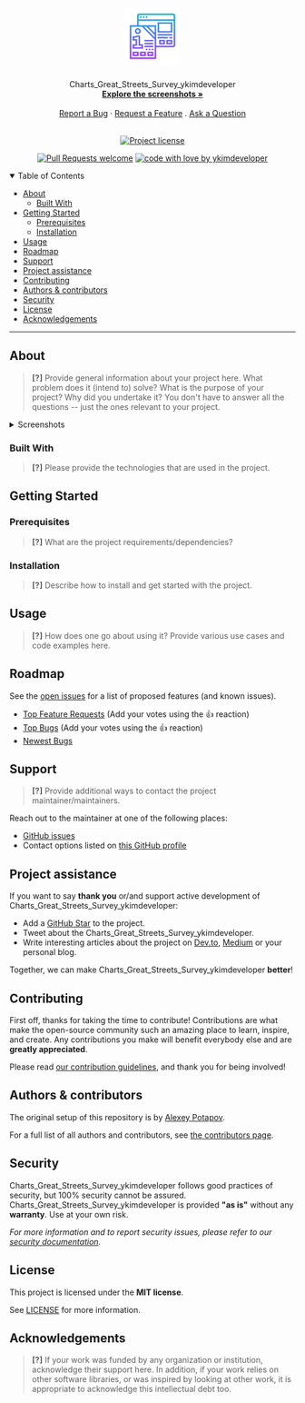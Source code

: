 <h1 align="center">
  <a href="https://github.com/ykimdeveloper/charts-great-streets-survey-ykimdeveloper">
    <!-- Please provide path to your logo here -->
    <img src="docs/images/logo.svg" alt="Logo" width="100" height="100">
  </a>
</h1>

<div align="center">
  Charts_Great_Streets_Survey_ykimdeveloper
  <br />
  <a href="#about"><strong>Explore the screenshots »</strong></a>
  <br />
  <br />
  <a href="https://github.com/ykimdeveloper/charts-great-streets-survey-ykimdeveloper/issues/new?assignees=&labels=bug&template=01_BUG_REPORT.md&title=bug%3A+">Report a Bug</a>
  ·
  <a href="https://github.com/ykimdeveloper/charts-great-streets-survey-ykimdeveloper/issues/new?assignees=&labels=enhancement&template=02_FEATURE_REQUEST.md&title=feat%3A+">Request a Feature</a>
  .
  <a href="https://github.com/ykimdeveloper/charts-great-streets-survey-ykimdeveloper/issues/new?assignees=&labels=question&template=04_SUPPORT_QUESTION.md&title=support%3A+">Ask a Question</a>
</div>

<div align="center">
<br />

[![Project license](https://img.shields.io/github/license/ykimdeveloper/charts-great-streets-survey-ykimdeveloper.svg?style=flat-square)](LICENSE)

[![Pull Requests welcome](https://img.shields.io/badge/PRs-welcome-ff69b4.svg?style=flat-square)](https://github.com/ykimdeveloper/charts-great-streets-survey-ykimdeveloper/issues?q=is%3Aissue+is%3Aopen+label%3A%22help+wanted%22)
[![code with love by ykimdeveloper](https://img.shields.io/badge/%3C%2F%3E%20with%20%E2%99%A5%20by-ykimdeveloper-ff1414.svg?style=flat-square)](https://github.com/ykimdeveloper)

</div>

<details open="open">
<summary>Table of Contents</summary>

- [About](#about)
  - [Built With](#built-with)
- [Getting Started](#getting-started)
  - [Prerequisites](#prerequisites)
  - [Installation](#installation)
- [Usage](#usage)
- [Roadmap](#roadmap)
- [Support](#support)
- [Project assistance](#project-assistance)
- [Contributing](#contributing)
- [Authors & contributors](#authors--contributors)
- [Security](#security)
- [License](#license)
- [Acknowledgements](#acknowledgements)

</details>

---

## About

> **[?]**
> Provide general information about your project here.
> What problem does it (intend to) solve?
> What is the purpose of your project?
> Why did you undertake it?
> You don't have to answer all the questions -- just the ones relevant to your project.

<details>
<summary>Screenshots</summary>
<br>

> **[?]**
> Please provide your screenshots here.

|                               Home Page                               |                               Login Page                               |
| :-------------------------------------------------------------------: | :--------------------------------------------------------------------: |
| <img src="docs/images/screenshot.png" title="Home Page" width="100%"> | <img src="docs/images/screenshot.png" title="Login Page" width="100%"> |

</details>

### Built With

> **[?]**
> Please provide the technologies that are used in the project.

## Getting Started

### Prerequisites

> **[?]**
> What are the project requirements/dependencies?

### Installation

> **[?]**
> Describe how to install and get started with the project.

## Usage

> **[?]**
> How does one go about using it?
> Provide various use cases and code examples here.

## Roadmap

See the [open issues](https://github.com/ykimdeveloper/charts-great-streets-survey-ykimdeveloper/issues) for a list of proposed features (and known issues).

- [Top Feature Requests](https://github.com/ykimdeveloper/charts-great-streets-survey-ykimdeveloper/issues?q=label%3Aenhancement+is%3Aopen+sort%3Areactions-%2B1-desc) (Add your votes using the 👍 reaction)
- [Top Bugs](https://github.com/ykimdeveloper/charts-great-streets-survey-ykimdeveloper/issues?q=is%3Aissue+is%3Aopen+label%3Abug+sort%3Areactions-%2B1-desc) (Add your votes using the 👍 reaction)
- [Newest Bugs](https://github.com/ykimdeveloper/charts-great-streets-survey-ykimdeveloper/issues?q=is%3Aopen+is%3Aissue+label%3Abug)

## Support

> **[?]**
> Provide additional ways to contact the project maintainer/maintainers.

Reach out to the maintainer at one of the following places:

- [GitHub issues](https://github.com/ykimdeveloper/charts-great-streets-survey-ykimdeveloper/issues/new?assignees=&labels=question&template=04_SUPPORT_QUESTION.md&title=support%3A+)
- Contact options listed on [this GitHub profile](https://github.com/ykimdeveloper)

## Project assistance

If you want to say **thank you** or/and support active development of Charts_Great_Streets_Survey_ykimdeveloper:

- Add a [GitHub Star](https://github.com/ykimdeveloper/charts-great-streets-survey-ykimdeveloper) to the project.
- Tweet about the Charts_Great_Streets_Survey_ykimdeveloper.
- Write interesting articles about the project on [Dev.to](https://dev.to/), [Medium](https://medium.com/) or your personal blog.

Together, we can make Charts_Great_Streets_Survey_ykimdeveloper **better**!

## Contributing

First off, thanks for taking the time to contribute! Contributions are what make the open-source community such an amazing place to learn, inspire, and create. Any contributions you make will benefit everybody else and are **greatly appreciated**.


Please read [our contribution guidelines](docs/CONTRIBUTING.md), and thank you for being involved!

## Authors & contributors

The original setup of this repository is by [Alexey Potapov](https://github.com/ykimdeveloper).

For a full list of all authors and contributors, see [the contributors page](https://github.com/ykimdeveloper/charts-great-streets-survey-ykimdeveloper/contributors).

## Security

Charts_Great_Streets_Survey_ykimdeveloper follows good practices of security, but 100% security cannot be assured.
Charts_Great_Streets_Survey_ykimdeveloper is provided **"as is"** without any **warranty**. Use at your own risk.

_For more information and to report security issues, please refer to our [security documentation](docs/SECURITY.md)._

## License

This project is licensed under the **MIT license**.

See [LICENSE](LICENSE) for more information.

## Acknowledgements

> **[?]**
> If your work was funded by any organization or institution, acknowledge their support here.
> In addition, if your work relies on other software libraries, or was inspired by looking at other work, it is appropriate to acknowledge this intellectual debt too.
